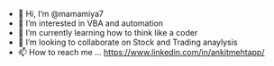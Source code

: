 - 👋 Hi, I’m @mamamiya7
- 👀 I’m interested in VBA and automation
- 🌱 I’m currently learning how to think like a coder
- 💞️ I’m looking to collaborate on Stock and Trading anaylysis
- 📫 How to reach me ... https://www.linkedin.com/in/ankitmehtapp/

<!---
mamamiya7/mamamiya7 is a ✨ special ✨ repository because its `README.md` (this file) appears on your GitHub profile.
You can click the Preview link to take a look at your changes.
--->
